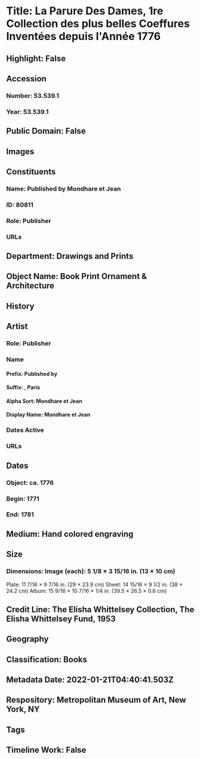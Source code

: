 # Title: La Parure Des Dames, 1re Collection des plus belles Coeffures Inventées depuis l'Année 1776
## Highlight: False
## Accession
### Number: 53.539.1
### Year: 53.539.1
## Public Domain: False
## Images
## Constituents
### Name: Published by Mondhare et Jean
### ID: 80811
### Role: Publisher
### URLs
## Department: Drawings and Prints
## Object Name: Book Print Ornament & Architecture
## History
## Artist
### Role: Publisher
### Name
#### Prefix: Published by
#### Suffix: , Paris
#### Alpha Sort: Mondhare et Jean
#### Display Name: Mondhare et Jean
### Dates Active
### URLs
## Dates
### Object: ca. 1776
### Begin: 1771
### End: 1781
## Medium: Hand colored engraving
## Size
### Dimensions: Image (each): 5 1/8 × 3 15/16 in. (13 × 10 cm)
Plate: 11 7/16 × 9 7/16 in. (29 × 23.9 cm)
Sheet: 14 15/16 × 9 1/2 in. (38 × 24.2 cm)
Album: 15 9/16 × 10 7/16 × 1/4 in. (39.5 × 26.5 × 0.6 cm)
## Credit Line: The Elisha Whittelsey Collection, The Elisha Whittelsey Fund, 1953
## Geography
## Classification: Books
## Metadata Date: 2022-01-21T04:40:41.503Z
## Respository: Metropolitan Museum of Art, New York, NY
## Tags
## Timeline Work: False